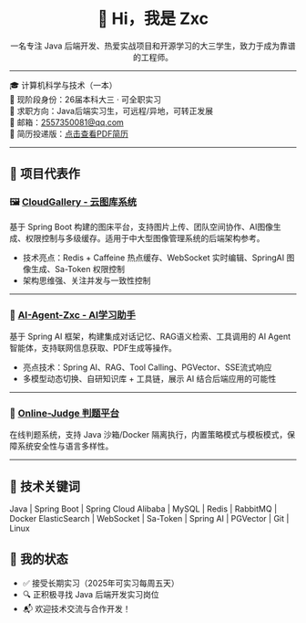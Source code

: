 <h1 align="center">👋 Hi，我是 Zxc </h1>

<p align="center">
一名专注 Java 后端开发、热爱实战项目和开源学习的大三学生，致力于成为靠谱的工程师。
</p>

---

🎓 计算机科学与技术（一本）  
📌 现阶段身份：26届本科大三 · 可全职实习  
🎯 求职方向：Java后端实习生，可远程/异地，可转正发展  
📮 邮箱：2557350081@qq.com  
🔗 简历投递版：[点击查看PDF简历](./Java后端_招贤春_大三可全职实习.pdf)

---

## 🚀 项目代表作

### 🖼️ [CloudGallery - 云图库系统](https://github.com/Study944/CloudGallery)
基于 Spring Boot 构建的图床平台，支持图片上传、团队空间协作、AI图像生成、权限控制与多级缓存。适用于中大型图像管理系统的后端架构参考。

- 技术亮点：Redis + Caffeine 热点缓存、WebSocket 实时编辑、SpringAI 图像生成、Sa-Token 权限控制
- 架构思维强、关注并发与一致性控制

---

### 🤖 [AI-Agent-Zxc - AI学习助手](https://github.com/Study944/AI-Agent-Zxc)
基于 Spring AI 框架，构建集成对话记忆、RAG语义检索、工具调用的 AI Agent 智能体，支持联网信息获取、PDF生成等操作。

- 亮点技术：Spring AI、RAG、Tool Calling、PGVector、SSE流式响应
- 多模型动态切换、自研知识库 + 工具链，展示 AI 结合后端应用的可能性

---

### 🎯 [Online-Judge 判题平台](https://github.com/Study944/Online-Judge)
在线判题系统，支持 Java 沙箱/Docker 隔离执行，内置策略模式与模板模式，保障系统安全性与语言多样性。

---

## 🧠 技术关键词
Java | Spring Boot | Spring Cloud Alibaba | MySQL | Redis | RabbitMQ | Docker
ElasticSearch | WebSocket | Sa-Token | Spring AI | PGVector | Git | Linux

## 🤝 我的状态

- ✅ 接受长期实习（2025年可实习每周五天）
- 🔍 正积极寻找 Java 后端开发实习岗位
- 📬 欢迎技术交流与合作开发！

